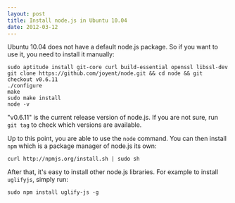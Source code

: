 ```yaml
---
layout: post
title: Install node.js in Ubuntu 10.04
date: 2012-03-12
---
```


Ubuntu 10.04 does not have a default node.js package. So if you want to use it, you need to install it manually:

    sudo aptitude install git-core curl build-essential openssl libssl-dev
    git clone https://github.com/joyent/node.git && cd node && git checkout v0.6.11
    ./configure
    make
    sudo make install
    node -v

"v0.6.11" is the current release version of node.js. If you are not sure, run `git tag` to check which versions are available.

Up to this point, you are able to use the `node` command. You can then install `npm` which is a package manager of node.js its own:

    curl http://npmjs.org/install.sh | sudo sh 

After that, it's easy to install other node.js libraries. For example to install `uglifyjs`, simply run:

    sudo npm install uglify-js -g 
